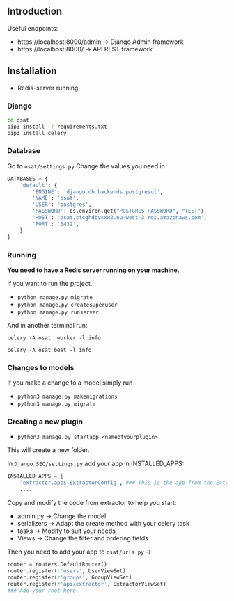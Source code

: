 ## Introduction

Useful endpoints:
- https://localhost:8000/admin -> Django Admin framework
- https://localhost:8000/ -> API REST framework

## Installation

- Redis-server running


### Django 

```Bash
cd osat
pip3 install -r requirements.txt
pip3 install celery
```

### Database 

Go to `osat/settings.py`
Change the values you need in 
```Python
DATABASES = {
    'default': {
        'ENGINE': 'django.db.backends.postgresql',
        'NAME': 'osat',
        'USER': 'postgres',
        'PASSWORD': os.environ.get("POSTGRES_PASSWORD", "TEST"),
        'HOST': 'osat.ctcghdbvsxw2.eu-west-3.rds.amazonaws.com',
        'PORT': '5432',
    }
}
```

### Running

**You need to have a Redis server running on your machine.**


If you want to run the project.

- `python manage.py migrate` 
- `python manage.py createsuperuser`
- `python manage.py runserver`

And in another terminal run:

`celery -A osat  worker -l info`

`celery -A osat beat -l info`

### Changes to models

If you make a change to a model simply run

- `python3 manage.py makemigrations`
- `python3 manage.py migrate` 


### Creating a new plugin

- `python3 manage.py startapp <nameofyourplugin>`

This will create a new folder.

In `Django_SEO/settings.py` add your app in INSTALLED_APPS:

```Python
INSTALLED_APPS = [
    'extractor.apps.ExtractorConfig', ### This is the app from the Extractor Folder
    ....
```

Copy and modify the code from extractor to help you start:
- admin.py -> Change the model
- serializers -> Adapt the create method with your celery task
- tasks -> Modify to suit your needs
- Views -> Change the filter and ordering fields

Then you need to add your app to `osat/urls.py` ->
```Python
router = routers.DefaultRouter()
router.register(r'users', UserViewSet)
router.register(r'groups', GroupViewSet)
router.register(r'api/extractor', ExtractorViewSet)
### Add your root here
```
